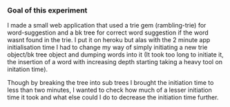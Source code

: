 
### Goal of this experiment

I made a small web application that used a trie gem (rambling-trie) for word-suggestion
and a bk tree for correct word suggestion if the word wasnt found in the trie. I put it
on heroku but alas with the 2 minute app initialisation time I had to change my way of 
simply initiating a new trie object/bk tree object and dumping words into it (It took too long
to initiate it, the insertion of a word with increasing depth starting taking a heavy tool on initation time).

Though by breaking the tree into sub trees I brought the initiation time to less than two minutes,
 I wanted to check how much of a lesser initiation time it took and what else could I do to decrease the 
initiation time further.
